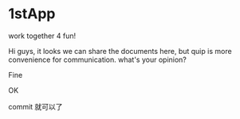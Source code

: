 # 1stApp
work together 4 fun!

Hi guys, it looks we can share the documents here, but quip is more convenience for communication.
what's your opinion?


Fine

OK

commit 就可以了

